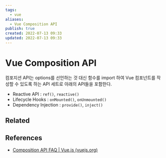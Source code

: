 ```yaml
---
tags:
  - vue
aliases:
  - Vue Composition API
publish: true
created: 2022-07-13 09:33
updated: 2022-07-13 09:33
---
```


# Vue Composition API

컴포지션 API는 options를 선언하는 것 대신 함수를 import 하여 Vue 컴포넌트를 작성할 수 있도록 하는 API 세트로 아래의 API들을 포함한다.

- Reactive API : `ref()`, `reactive()`
- Lifecycle Hooks : `onMounted()`, `onUnmounted()`
- Dependency Injection : `provide()`, `inject()`

## Related

## References

- [Composition API FAQ | Vue.js (vuejs.org)](https://vuejs.org/guide/extras/composition-api-faq.html#what-is-composition-api)